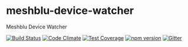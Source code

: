 # meshblu-device-watcher
Meshblu Device Watcher

[![Build Status](https://travis-ci.org/octoblu/meshblu-device-watcher.svg?branch=master)](https://travis-ci.org/octoblu/meshblu-device-watcher)
[![Code Climate](https://codeclimate.com/github/octoblu/meshblu-device-watcher/badges/gpa.svg)](https://codeclimate.com/github/octoblu/meshblu-device-watcher)
[![Test Coverage](https://codeclimate.com/github/octoblu/meshblu-device-watcher/badges/coverage.svg)](https://codeclimate.com/github/octoblu/meshblu-device-watcher)
[![npm version](https://badge.fury.io/js/meshblu-device-watcher.svg)](http://badge.fury.io/js/meshblu-device-watcher)
[![Gitter](https://badges.gitter.im/octoblu/help.svg)](https://gitter.im/octoblu/help)
